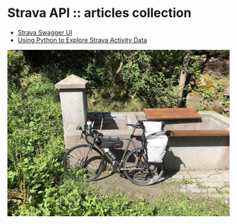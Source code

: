 # Strava API :: articles collection

* [Strava Swagger UI](https://developers.strava.com/playground/)
* [Using Python to Explore Strava Activity Data](https://towardsdatascience.com/using-the-strava-api-and-pandas-to-explore-your-activity-data-d94901d9bfde)

![Grenoble to Nice with 1995 Titanium frame](to_nice.jpg)

